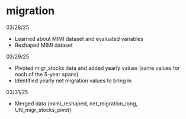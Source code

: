 # migration

03/28/25
 - Learned about MIMI dataset and evaluated variables
 - Reshaped MIMI dataset

03/29/25
 - Pivoted migr_stocks data and added yearly values (same values for each of the 5-year spans)
 - Identified yearly net migration values to bring in

03/31/25
 - Merged data (mimi_reshaped, net_migration_long, UN_migr_stocks_pivot)
